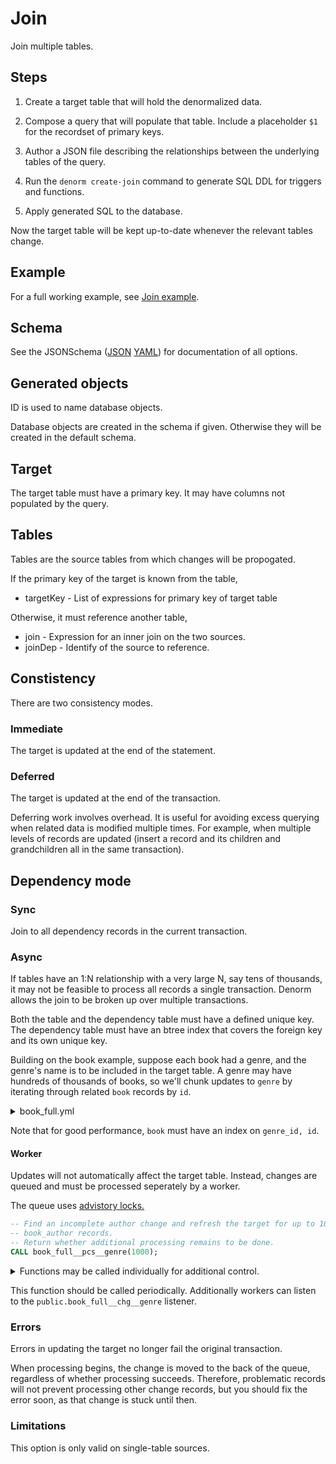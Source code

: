 # Join

Join multiple tables.

## Steps

1. Create a target table that will hold the denormalized data.

2. Compose a query that will populate that table. Include a placeholder `$1` for
   the recordset of primary keys.

3. Author a JSON file describing the relationships between the underlying tables
   of the query.

4. Run the `denorm create-join` command to generate SQL DDL for triggers and
   functions.

5. Apply generated SQL to the database.

Now the target table will be kept up-to-date whenever the relevant tables
change.

## Example

For a full working example, see [Join example](join-example.md).

## Schema

See the JSONSchema ([JSON](../denorm/formats/join.json)
[YAML](../schema/join.yml)) for documentation of all options.

## Generated objects

ID is used to name database objects.

Database objects are created in the schema if given. Otherwise they will be
created in the default schema.

## Target

The target table must have a primary key. It may have columns not populated by
the query.

## Tables

Tables are the source tables from which changes will be propogated.

If the primary key of the target is known from the table,

- targetKey - List of expressions for primary key of target table

Otherwise, it must reference another table,

- join - Expression for an inner join on the two sources.
- joinDep - Identify of the source to reference.

## Constistency

There are two consistency modes.

### Immediate

The target is updated at the end of the statement.

### Deferred

The target is updated at the end of the transaction.

Deferring work involves overhead. It is useful for avoiding excess querying when
related data is modified multiple times. For example, when multiple levels of
records are updated (insert a record and its children and grandchildren all in
the same transaction).

## Dependency mode

### Sync

Join to all dependency records in the current transaction.

### Async

If tables have an 1:N relationship with a very large N, say tens of thousands,
it may not be feasible to process all records a single transaction. Denorm
allows the join to be broken up over multiple transactions.

Both the table and the dependency table must have a defined unique key. The
dependency table must have an btree index that covers the foreign key and its
own unique key.

Building on the book example, suppose each book had a genre, and the genre's
name is to be included in the target table. A genre may have hundreds of
thousands of books, so we'll chunk updates to `genre` by iterating through
related `book` records by `id`.

<details>
<summary>book_full.yml</summary>

```yml
tables:
  author:
    join: author.id = book_author.author_id
    joinDep: book_author
    name: book_author
    schema: public
  book:
    key: [id]
    name: book
    schema: public
    targetKey: [book.id]
  book_author:
    name: book_author
    schema: public
    targetKey: [book_author.book_id]
  genre:
    join: book.genre_id = genre.id
    joinDep: book
    joinMode: iterate
    name: genre
    schema: public
```

</details>

Note that for good performance, `book` must have an index on `genre_id, id`.

#### Worker

Updates will not automatically affect the target table. Instead, changes are
queued and must be processed seperately by a worker.

The queue uses
[advistory locks.](https://www.postgresql.org/docs/12/explicit-locking.html#ADVISORY-LOCKS)

```sql
-- Find an incomplete author change and refresh the target for up to 1000 corresponding
-- book_author records.
-- Return whether additional processing remains to be done.
CALL book_full__pcs__genre(1000);
```

<details>
<summary>Functions may be called individually for additional control.</summary>

Run the begin function to find and lock a record that requires work.

```sql
-- Find and lock an incomplete author change.
SELECT book_full__beg__genre();
```

If this returns a non-null bigint, there is work available. Run a transaction
and pass that value to the update function.

```sql
BEGIN;
-- Refresh the target for up to 1000 corresponding book_author records.
-- Return whether additional processing remains to be done.
SELECT book_full__rfs__genre($1, 1000);
COMMIT;
```

Release the lock.

```sql
-- Unlock the author change.
SELECT book_full__end__genre($1)
```

</details>

This function should be called periodically. Additionally workers can listen to
the `public.book_full__chg__genre` listener.

### Errors

Errors in updating the target no longer fail the original transaction.

When processing begins, the change is moved to the back of the queue, regardless
of whether processing succeeds. Therefore, problematic records will not prevent
processing other change records, but you should fix the error soon, as that
change is stuck until then.

### Limitations

This option is only valid on single-table sources.
